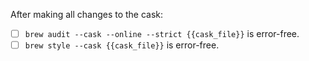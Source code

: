 <!-- If there’s a checkbox you can’t complete for any reason, that's okay, just explain in detail why you weren’t able to do so. -->

After making all changes to the cask:

- [ ] `brew audit --cask --online --strict {{cask_file}}` is error-free.
- [ ] `brew style --cask {{cask_file}}` is error-free.
